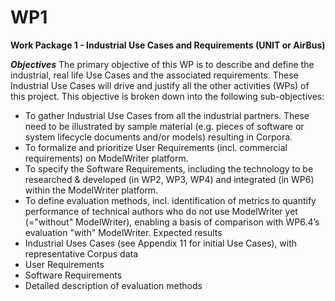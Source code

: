 WP1
===

**Work Package 1 - Industrial Use Cases and Requirements (UNIT or AirBus)**

***Objectives***
The primary objective of this WP is to describe and define the industrial, real life Use Cases and the associated requirements. These Industrial Use Cases will drive and justify all the other activities (WPs) of this project. This objective is broken down into the following sub-objectives:
 * To gather Industrial Use Cases from all the industrial partners. These need to be illustrated by sample material (e.g. pieces of software or system lifecycle documents and/or models) resulting in Corpora.
 * To formalize and prioritize User Requirements (incl. commercial requirements) on ModelWriter platform.
 * To specify the Software Requirements, including the technology to be researched & developed (in WP2, WP3, WP4) and integrated (in WP6) within the ModelWriter platform.
 * To define evaluation methods, incl. identification of metrics to quantify performance of technical authors who do not use ModelWriter yet (="without" ModelWriter), enabling a basis of comparison with WP6.4’s evaluation "with" ModelWriter.
Expected results
 * Industrial Uses Cases (see Appendix 11 for initial Use Cases), with representative Corpus data
 * User Requirements
 * Software Requirements
 * Detailed description of evaluation methods

